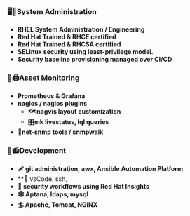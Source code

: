 ### 🖥️🔧**System Administration**   
   - **RHEL System Administration / Engineering** 
   - **Red Hat Trained & RHCE certified**
   - **Red Hat Trained & RHCSA certified** 
   - **SELinux security using least-privilege model.**
   - **Security baseline provisioning managed over CI/CD**

 ### 🔭🖨️Asset Monitoring  
   - **Prometheus & Grafana**
   - **nagios / nagios plugins**  
     - 🗺️**nagvis layout customization**
     - 🎛️**mk livestatus, lql queries**
   - 🦷**net-snmp tools / snmpwalk**

 ### 🧰📻Development
   - **🩹 git administration, awx, Ansible Automation Platform**
   - **🥼 vsCode, ssh, 
   - **🔐 security workflows using Red Hat Insights**
   - **🕸️ Aptana, ldaps, mysql**
   - **🏄 Apache, Tomcat, NGINX**
